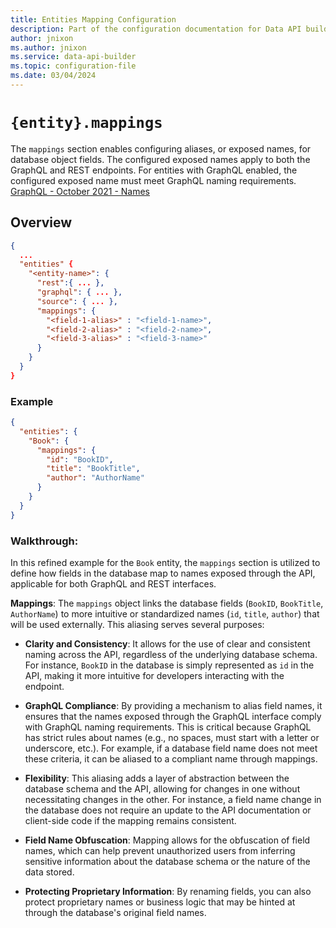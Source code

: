 ```yaml
---
title: Entities Mapping Configuration
description: Part of the configuration documentation for Data API builder, focusing on Entities Basic Configuration.
author: jnixon
ms.author: jnixon
ms.service: data-api-builder
ms.topic: configuration-file
ms.date: 03/04/2024
---
```


# `{entity}.mappings`

The `mappings` section enables configuring aliases, or exposed names, for database object fields. The configured exposed names apply to both the GraphQL and REST endpoints. For entities with GraphQL enabled, the configured exposed name must meet GraphQL naming requirements. [GraphQL - October 2021 - Names](https://spec.graphql.org/October2021/#sec-Names)

## Overview

```json
{
  ...
  "entities" {
    "<entity-name>": {
      "rest":{ ... },
      "graphql": { ... },
      "source": { ... },
      "mappings": {
        "<field-1-alias>" : "<field-1-name>",
        "<field-2-alias>" : "<field-2-name>",
        "<field-3-alias>" : "<field-3-name>"
      }
    }
  }
}
```

### Example

```json
{
  "entities": {
    "Book": {
      "mappings": {
        "id": "BookID",
        "title": "BookTitle",
        "author": "AuthorName"
      }
    }
  }
}
```

### Walkthrough:

In this refined example for the `Book` entity, the `mappings` section is utilized to define how fields in the database map to names exposed through the API, applicable for both GraphQL and REST interfaces.

**Mappings**: The `mappings` object links the database fields (`BookID`, `BookTitle`, `AuthorName`) to more intuitive or standardized names (`id`, `title`, `author`) that will be used externally. This aliasing serves several purposes:

  - **Clarity and Consistency**: It allows for the use of clear and consistent naming across the API, regardless of the underlying database schema. For instance, `BookID` in the database is simply represented as `id` in the API, making it more intuitive for developers interacting with the endpoint.
  
  - **GraphQL Compliance**: By providing a mechanism to alias field names, it ensures that the names exposed through the GraphQL interface comply with GraphQL naming requirements. This is critical because GraphQL has strict rules about names (e.g., no spaces, must start with a letter or underscore, etc.). For example, if a database field name does not meet these criteria, it can be aliased to a compliant name through mappings.
  
  - **Flexibility**: This aliasing adds a layer of abstraction between the database schema and the API, allowing for changes in one without necessitating changes in the other. For instance, a field name change in the database does not require an update to the API documentation or client-side code if the mapping remains consistent.

  - **Field Name Obfuscation**: Mapping allows for the obfuscation of field names, which can help prevent unauthorized users from inferring sensitive information about the database schema or the nature of the data stored.

  - **Protecting Proprietary Information**: By renaming fields, you can also protect proprietary names or business logic that may be hinted at through the database's original field names.